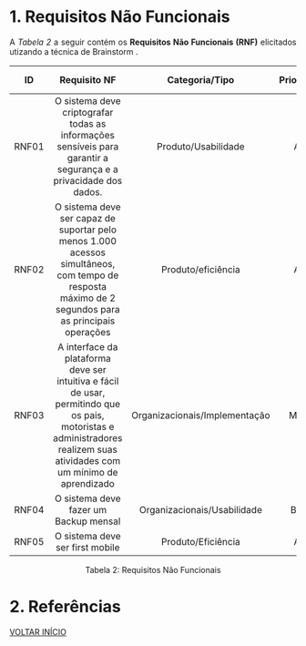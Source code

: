 # 1. Requisitos Não Funcionais

<p align="justify">A <i>Tabela 2</i> a seguir contém os <b>Requisitos Não Funcionais (RNF)</b> elicitados utizando a técnica de Brainstorm .</p>

| ID   |                                 Requisito NF                              | Categoria/Tipo | Prioridade | Requisitos Relacionados |
| :--: | :-----------------------------------------------------------------------: |:-------------: | :--------: | :-----------------: |
| RNF01 |  O sistema deve criptografar todas as informações sensíveis para garantir a segurança e a privacidade dos dados. | Produto/Usabilidade  |Alta      |    RNF04             |
| RNF02 |  O sistema deve ser capaz de suportar pelo menos 1.000 acessos simultâneos, com tempo de resposta máximo de 2 segundos para as principais operações     |  Produto/eficiência     |Alta        |    -              |
| RNF03 |  A interface da plataforma deve ser intuitiva e fácil de usar, permitindo que os pais, motoristas e administradores realizem suas atividades com um mínimo de aprendizado              |  Organizacionais/Implementação       |Média       |     -               |
| RNF04 |  O sistema deve fazer um Backup mensal             |  Organizacionais/Usabilidade       |Baixa       |     -               |
| RNF05 |  O sistema deve ser first mobile             |  Produto/Eficiência       |Alta      |     RF03              |

<div style="text-align: center">
<p>Tabela 2: Requisitos Não Funcionais</p>
</div>

# 2. Referências

<a href="../README.md">VOLTAR INÍCIO</a>

